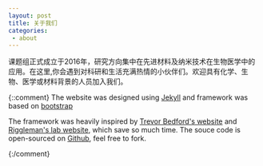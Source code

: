 ```yaml
---
layout: post
title: 关于我们
categories:
 - about
---
```


课题组正式成立于2016年，研究方向集中在先进材料及纳米技术在生物医学中的应用。在这里,你会遇到对科研和生活充满热情的小伙伴们。欢迎具有化学、生物、医学或材料背景的人员加入我们。

{::comment}
The website was designed using [Jekyll](https://jekyllrb.com) and framework was based on [bootstrap](https://getbootstrap.com/)

The framework was heavily inspired by [Trevor Bedford's website](http://bedford.io/) and [Riggleman's lab website](http://rrgroup.seas.upenn.edu/), which save so much time. 
The souce code is open-sourced on [Github](https://github.com/wsyxbcl/liu_lab), feel free to fork.

{:/comment}